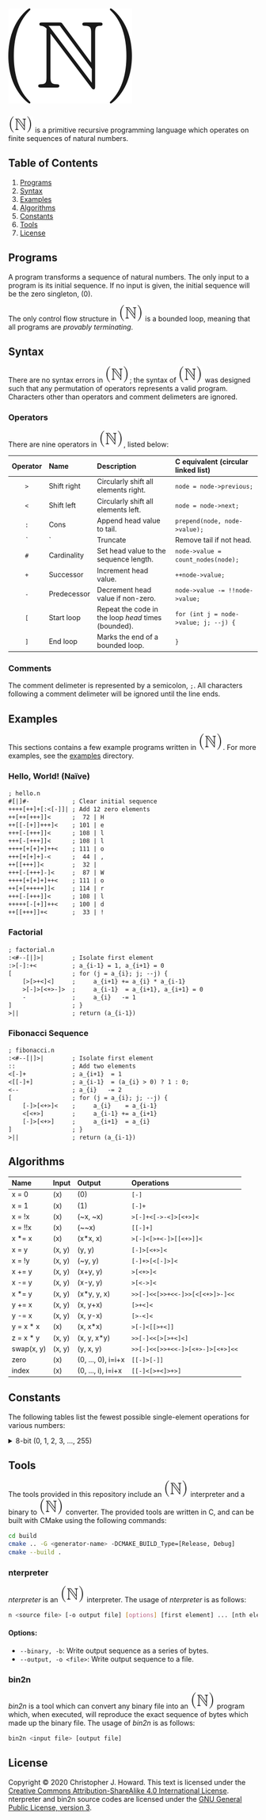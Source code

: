 # ![(**N**)](figures/big-n.svg)

![(**N**)](figures/n.svg) is a primitive recursive programming language which operates on finite sequences of natural numbers.

## Table of Contents

1. [Programs](#programs)
2. [Syntax](#syntax)
3. [Examples](#examples)
4. [Algorithms](#algorithms)
5. [Constants](#constants)
6. [Tools](#tools)
7. [License](#license)

## Programs

A program transforms a sequence of natural numbers. The only input to a program is its initial sequence. If no input is given, the initial sequence will be the zero singleton, (0).

The only control flow structure in ![(**N**)](figures/n.svg) is a bounded loop, meaning that all programs are *provably terminating*.

## Syntax

There are no syntax errors in ![(**N**)](figures/n.svg); the syntax of ![(**N**)](figures/n.svg) was designed such that any permutation of operators represents a valid program. Characters other than operators and comment delimeters are ignored.

### Operators

There are nine operators in ![(**N**)](figures/n.svg), listed below:

| Operator | Name        | Description                                         | C equivalent (circular linked list)                  |
|:--------:|:------------|:----------------------------------------------------|:-----------------------------------------------------|
|   `>`    | Shift right | Circularly shift all elements right.                | `node = node->previous;`                             |
|   `<`    | Shift left  | Circularly shift all elements left.                 | `node = node->next;`                                 |
|   `:`    | Cons        | Append head value to tail.                          | `prepend(node, node->value);`                        |
|   `|`    | Truncate    | Remove tail if not head.                            | `if (node != node->previous) erase(node->previous);` |
|   `#`    | Cardinality | Set head value to the sequence length.              | `node->value = count_nodes(node);`                   |
|   `+`    | Successor   | Increment head value.                               | `++node->value;`                                     |
|   `-`    | Predecessor | Decrement head value if non-zero.                   | `node->value -= !!node->value;`                      |
|   `[`    | Start loop  | Repeat the code in the loop *head* times (bounded). | `for (int j = node->value; j; --j) {`                |
|   `]`    | End loop    | Marks the end of a bounded loop.                    | `}`                                                  |

### Comments

The comment delimeter is represented by a semicolon, `;`. All characters following a comment delimeter will be ignored until the line ends.

## Examples

This sections contains a few example programs written in ![(**N**)](figures/n.svg). For more examples, see the [examples](./examples) directory.

### Hello, World! (Naïve)

```.bf
; hello.n
#[|]#-            ; Clear initial sequence
++++[++]+[:<[-]]| ; Add 12 zero elements
++[++[+++]]<      ;  72 | H
++[[-[+]]+++]<    ; 101 | e
+++[-[+++]]<      ; 108 | l
+++[-[+++]]<      ; 108 | l
++++[+[+]+]++<    ; 111 | o
+++[+[+]+]-<      ;  44 | ,
++[[+++]]<        ;  32 |  
+++[-[+++]-]<     ;  87 | W
++++[+[+]+]++<    ; 111 | o
++[+[+++++]]<     ; 114 | r
+++[-[+++]]<      ; 108 | l
+++++[-[+]]++<    ; 100 | d
++[[+++]]+<       ;  33 | !
```

### Factorial

```.bf
; factorial.n
:<#--[|]>|        ; Isolate first element
:>[-]:+<          ; a_{i-1} = 1, a_{i+1} = 0
[                 ; for (j = a_{i}; j; --j) {
    [>[>+<]<]     ;     a_{i+1} += a_{i} * a_{i-1}
    >[-]>[<+>-]>  ;     a_{i-1}  = a_{i+1}, a_{i+1} = 0
    -             ;     a_{i}   -= 1
]                 ; }
>||               ; return (a_{i-1})
```

### Fibonacci Sequence

```.bf
; fibonacci.n
:<#--[|]>|        ; Isolate first element
::                ; Add two elements
<[-]+             ; a_{i+1}  = 1
<[[-]+]           ; a_{i-1}  = (a_{i} > 0) ? 1 : 0;
<--               ; a_{i}   -= 2
[                 ; for (j = a_{i}; j; --j) {
    [-]>[<+>]<    ;     a_{i}    = a_{i-1}
    <[<+>]        ;     a_{i-1} += a_{i+1}
    [-]>[<+>]     ;     a_{i+1}  = a_{i}
]                 ; }
>||               ; return (a_{i-1})
```

## Algorithms

| Name          | Input  | Output                  | Operations                       |
|:--------------|:-------|:------------------------|:---------------------------------|
| x = 0         | (x)    | (0)                     | `[-]`                            |
| x = 1         | (x)    | (1)                     | `[-]+`                           |
| x = !x        | (x)    | (~x, ~x)                | `>[-]+<[->-<]>[<+>]<`            |
| x = !!x       | (x)    | (~~x)                   | `[[-]+]`                         |
| x *= x        | (x)    | (x*x, x)                | `>[-]<[>+<-]>[[<+>]]<`           |
| x = y         | (x, y) | (y, y)                  | `[-]>[<+>]<`                     |
| x = !y        | (x, y) | (~y, y)                 | `[-]+>[<[-]>]<`                  |
| x += y        | (x, y) | (x+y, y)                | `>[<+>]<`                        |
| x -= y        | (x, y) | (x-y, y)                | `>[<->]<`                        |
| x *= y        | (x, y) | (x*y, y, x)             | `>>[-]<<[>>+<<-]>>[<[<+>]>-]<<`  |
| y += x        | (x, y) | (x, y+x)                | `[>+<]<`                         |
| y -= x        | (x, y) | (x, y-x)                | `[>-<]<`                         |
| y = x * x     | (x)    | (x, x*x)                | `>[-]<[[>+<]]`                   |
| z = x * y     | (x, y) | (x, y, x*y)             | `>>[-]<<[>[>+<]<]`               |
| swap(x, y)    | (x, y) | (y, x, y)               | `>>[-]<<[>>+<<-]>[<+>-]>[<+>]<<` |
| zero          | (x)    | (0, ..., 0), i=i+x      | `[[-]>[-]]`                      |
| index         | (x)    | (0, ..., i), i=i+x      | `[[-]<[>+<]>+>]`                 |

## Constants

The following tables list the fewest possible single-element operations for various numbers:

<details>
<summary>8-bit (0, 1, 2, 3, ..., 255)</summary>

| Dec | Hex  | ASCII | Operations         | Length |
|:---:|:----:|:-----:|:-------------------|-------:|
|   0 | 0x00 |  NUL  |                    |      0 |
|   1 | 0x01 |  SOH  | `+`                |      1 |
|   2 | 0x02 |  STX  | `++`               |      2 |
|   3 | 0x03 |  ETX  | `+++`              |      3 |
|   4 | 0x04 |  EOT  | `++++`             |      4 |
|   5 | 0x05 |  ENQ  | `+++++`            |      5 |
|   6 | 0x06 |  ACK  | `++++++`           |      6 |
|   7 | 0x07 |  BEL  | `+++++++`          |      7 |
|   8 | 0x08 |  BS   | `++++[+]`          |      7 |
|   9 | 0x09 |  TAB  | `+++[++]`          |      7 |
|  10 | 0x0A |  LF   | `+++++[+]`         |      8 |
|  11 | 0x0B |  VT   | `++[[+]+]`         |      8 |
|  12 | 0x0C |  FF   | `++++[++]`         |      8 |
|  13 | 0x0D |  CR   | `++++[++]+`        |      9 |
|  14 | 0x0E |  SO   | `++[+[+]]`         |      8 |
|  15 | 0x0F |  SI   | `+++++[++]`        |      9 |
|  16 | 0x10 |  DLE  | `++++[+++]`        |      9 |
|  17 | 0x11 |  DC1  | `+++[[+]-]`        |      9 |
|  18 | 0x12 |  DC2  | `++[[++]]`         |      8 |
|  19 | 0x13 |  DC3  | `++[[++]]+`        |      9 |
|  20 | 0x14 |  DC4  | `++[++[+]]`        |      9 |
|  21 | 0x15 |  NAK  | `++[++[+]]+`       |     10 |
|  22 | 0x16 |  SYN  | `++[[++]+]`        |      9 |
|  23 | 0x17 |  ETB  | `+++[[+]]-`        |      9 |
|  24 | 0x18 |  CAN  | `+++[[+]]`         |      8 |
|  25 | 0x19 |  EM   | `+++[[+]]+`        |      9 |
|  26 | 0x1A |  SUB  | `+++[[+]]++`       |     10 |
|  27 | 0x1B |  ESC  | `++[[+++]-]`       |     10 |
|  28 | 0x1C |  FS   | `++[+[++]]--`      |     11 |
|  29 | 0x1D |  GS   | `++[+[++]]-`       |     10 |
|  30 | 0x1E |  RS   | `++[+[++]]`        |      9 |
|  31 | 0x1F |  US   | `+++[[+]+]`        |      9 |
|  32 | 0x20 | Space | `++[[+++]]`        |      9 |
|  33 | 0x21 |   !   | `++[[+++]]+`       |     10 |
|  34 | 0x22 |   "   | `++++[-[+]]`       |     10 |
|  35 | 0x23 |   #   | `++++[-[+]]+`      |     11 |
|  36 | 0x24 |   $   | `+++[+[+]]--`      |     11 |
|  37 | 0x25 |   %   | `+++[+[+]]-`       |     10 |
|  38 | 0x26 |   &   | `+++[+[+]]`        |      9 |
|  39 | 0x27 |   '   | `+++[+[+]]+`       |     10 |
|  40 | 0x28 |   (   | `+++[+[+]]++`      |     11 |
|  41 | 0x29 |   )   | `+++[-[++]]-`      |     11 |
|  42 | 0x2A |  \*   | `+++[-[++]]`       |     10 |
|  43 | 0x2B |   +   | `+++[-[++]]+`      |     11 |
|  44 | 0x2C |   ,   | `+++[+[+]+]-`      |     11 |
|  45 | 0x2D |   -   | `+++[+[+]+]`       |     10 |
|  46 | 0x2E |   .   | `+++[+[+]+]+`      |     11 |
|  47 | 0x2F |   /   | `++[+[+++]-]`      |     11 |
|  48 | 0x30 |   0   | `++++[[+]-]-`      |     11 |
|  49 | 0x31 |   1   | `++++[[+]-]`       |     10 |
|  50 | 0x32 |   2   | `++[[++++]]`       |     10 |
|  51 | 0x33 |   3   | `+++[++[+]]-`      |     11 |
|  52 | 0x34 |   4   | `+++[++[+]]`       |     10 |
|  53 | 0x35 |   5   | `+++[++[+]]+`      |     11 |
|  54 | 0x36 |   6   | `++[+++[++]]`      |     11 |
|  55 | 0x37 |   7   | `+++[-[++]+]`      |     11 |
|  56 | 0x38 |   8   | `++[[++++]+]`      |     11 |
|  57 | 0x39 |   9   | `++[+[+++]+]`      |     11 |
|  58 | 0x3A |   :   | `+++[++[+]+]-`     |     12 |
|  59 | 0x3B |   ;   | `+++[++[+]+]`      |     11 |
|  60 | 0x3C |   <   | `+++[++[+]+]+`     |     12 |
|  61 | 0x3D |   =   | `++++[[+]]---`     |     12 |
|  62 | 0x3E |   >   | `++++[[+]]--`      |     11 |
|  63 | 0x3F |   ?   | `++++[[+]]-`       |     10 |
|  64 | 0x40 |   @   | `++++[[+]]`        |      9 |
|  65 | 0x41 |   A   | `++++[[+]]+`       |     10 |
|  66 | 0x42 |   B   | `++++[[+]]++`      |     11 |
|  67 | 0x43 |   C   | `+++[[++]-]-`      |     11 |
|  68 | 0x44 |   D   | `+++[[++]-]`       |     10 |
|  69 | 0x45 |   E   | `+++[[++]-]+`      |     11 |
|  70 | 0x46 |   F   | `+++[[++]-]++`     |     12 |
|  71 | 0x47 |   G   | `++[++[+++]]-`     |     12 |
|  72 | 0x48 |   H   | `++[++[+++]]`      |     11 |
|  73 | 0x49 |   I   | `+++[+++[+]+]`     |     12 |
|  74 | 0x4A |   J   | `++[+[++++]-]`     |     12 |
|  75 | 0x4B |   K   | `+++[+[+]][+]-`    |     13 |
|  76 | 0x4C |   L   | `+++[+[+]][+]`     |     12 |
|  77 | 0x4D |   M   | `++++[[+]+]--`     |     12 |
|  78 | 0x4E |   N   | `++++[[+]+]-`      |     11 |
|  79 | 0x4F |   O   | `++++[[+]+]`       |     10 |
|  80 | 0x50 |   P   | `+++[[++]]-`       |     10 |
|  81 | 0x51 |   Q   | `+++[[++]]`        |      9 |
|  82 | 0x52 |   R   | `+++[[++]]+`       |     10 |
|  83 | 0x53 |   S   | `+++[[++]]++`      |     11 |
|  84 | 0x54 |   T   | `++++[--[++]]`     |     12 |
|  85 | 0x55 |   U   | `++++[--[++]]+`    |     13 |
|  86 | 0x56 |   V   | `++[+[++++]+]`     |     12 |
|  87 | 0x57 |   W   | `+++[-[+++]-]`     |     12 |
|  88 | 0x58 |   X   | `+++[-[+++]-]+`    |     13 |
|  89 | 0x59 |   Y   | `+++[+[+]+][+]-`   |     14 |
|  90 | 0x5A |   Z   | `+++[+[+]+][+]`    |     13 |
|  91 | 0x5B |  \[   | `++++[+[+]]---`    |     13 |
|  92 | 0x5C |  \\   | `++++[+[+]]--`     |     12 |
|  93 | 0x5D |  \]   | `++++[+[+]]-`      |     11 |
|  94 | 0x5E |   ^   | `++++[+[+]]`       |     10 |
|  95 | 0x5F |   _   | `++++[+[+]]+`      |     11 |
|  96 | 0x60 |  \`   | `++++[+[+]]++`     |     12 |
|  97 | 0x61 |   a   | `+++++[-[+]]-`     |     12 |
|  98 | 0x62 |   b   | `+++++[-[+]]`      |     11 |
|  99 | 0x63 |   c   | `+++++[-[+]]+`     |     12 |
| 100 | 0x64 |   d   | `+++++[-[+]]++`    |     13 |
| 101 | 0x65 |   e   | `++[[-[+]]+++]`    |     13 |
| 102 | 0x66 |   f   | `++++[-[+]][++]`   |     14 |
| 103 | 0x67 |   g   | `+++[++[+]][+]-`   |     14 |
| 104 | 0x68 |   h   | `+++[++[+]][+]`    |     13 |
| 105 | 0x69 |   i   | `+++[+[++]-]--`    |     13 |
| 106 | 0x6A |   j   | `+++[+[++]-]-`     |     12 |
| 107 | 0x6B |   k   | `+++[+[++]-]`      |     11 |
| 108 | 0x6C |   l   | `+++[-[+++]]`      |     11 |
| 109 | 0x6D |   m   | `++++[+[+]+]`      |     11 |
| 110 | 0x6E |   n   | `++++[+[+]+]+`     |     12 |
| 111 | 0x6F |   o   | `++++[+[+]+]++`    |     13 |
| 112 | 0x70 |   p   | `++[++++[+++]]`    |     13 |
| 113 | 0x71 |   q   | `++[+[+++++]]-`    |     13 |
| 114 | 0x72 |   r   | `++[+[+++++]]`     |     12 |
| 115 | 0x73 |   s   | `++[+[+++++]]+`    |     13 |
| 116 | 0x74 |   t   | `++[++[++++]+]`    |     13 |
| 117 | 0x75 |   u   | `+++[+[++]]---`    |     13 |
| 118 | 0x76 |   v   | `+++[+[++]]--`     |     12 |
| 119 | 0x77 |   w   | `+++[+[++]]-`      |     11 |
| 120 | 0x78 |   x   | `+++[+[++]]`       |     10 |
| 121 | 0x79 |   y   | `+++[+[++]]+`      |     11 |
| 122 | 0x7A |   z   | `+++[+[++]]++`     |     12 |
| 123 | 0x7B |   {   | `++++[++[+]]-`     |     12 |
| 124 | 0x7C |  \|   | `++++[++[+]]`      |     11 |
| 125 | 0x7D |   }   | `++++[++[+]]+`     |     12 |
| 126 | 0x7E |   ~   | `++++[++[+]]++`    |     13 |
| 127 | 0x7F |  DEL  | `++[[[+]-]]--`     |     12 |
| 128 | 0x80 |       | `++[[[+]-]]-`      |     11 |
| 129 | 0x81 |       | `++[[[+]-]]`       |     10 |
| 130 | 0x82 |       | `++[[[+]-]]+`      |     11 |
| 131 | 0x83 |       | `++[[[+]-]]++`     |     12 |
| 132 | 0x84 |       | `+++[+[++]+]-`     |     12 |
| 133 | 0x85 |       | `+++[+[++]+]`      |     11 |
| 134 | 0x86 |       | `+++[+[++]+]+`     |     12 |
| 135 | 0x87 |       | `+++[+[++]+]++`    |     13 |
| 136 | 0x88 |       | `+++[[++]-][+]`    |     13 |
| 137 | 0x89 |       | `++[[+++][+]+]`    |     13 |
| 138 | 0x8A |       | `++++[++[+]+]-`    |     13 |
| 139 | 0x8B |       | `++++[++[+]+]`     |     12 |
| 140 | 0x8C |       | `++++[++[+]+]+`    |     13 |
| 141 | 0x8D |       | `++++[++[+]+]++`   |     14 |
| 142 | 0x8E |       | `++[++[++]-[+]]`   |     14 |
| 143 | 0x8F |       | `++[++[++]-[+]]+`  |     15 |
| 144 | 0x90 |       | `+++[++[++]-]--`   |     14 |
| 145 | 0x91 |       | `+++[++[++]-]-`    |     13 |
| 146 | 0x92 |       | `+++[++[++]-]`     |     12 |
| 147 | 0x93 |       | `+++[++[++]-]+`    |     13 |
| 148 | 0x94 |       | `+++[++[++]-]++`   |     14 |
| 149 | 0x95 |       | `+++[[+++]--]-`    |     13 |
| 150 | 0x96 |       | `+++[[+++]--]`     |     12 |
| 151 | 0x97 |       | `+++[[+++]--]+`    |     13 |
| 152 | 0x98 |       | `++[[++][++]-]`    |     13 |
| 153 | 0x99 |       | `++++[+++[+]]-`    |     13 |
| 154 | 0x9A |       | `++++[+++[+]]`     |     12 |
| 155 | 0x9B |       | `++++[+++[+]]+`    |     13 |
| 156 | 0x9C |       | `++[++[+++++]]`    |     13 |
| 157 | 0x9D |       | `++[[[+]]---]`     |     12 |
| 158 | 0x9E |       | `+++++[[+]]--`     |     12 |
| 159 | 0x9F |       | `+++++[[+]]-`      |     11 |
| 160 | 0xA0 |       | `+++++[[+]]`       |     10 |
| 161 | 0xA1 |       | `+++++[[+]]+`      |     11 |
| 162 | 0xA2 |       | `+++++[[+]]++`     |     12 |
| 163 | 0xA3 |       | `+++++[[+]]+++`    |     13 |
| 164 | 0xA4 |       | `++++[-[++]-]`     |     12 |
| 165 | 0xA5 |       | `++++[-[++]-]+`    |     13 |
| 166 | 0xA6 |       | `++++[-[++]-]++`   |     14 |
| 167 | 0xA7 |       | `++++[-[++]-]+++`  |     15 |
| 168 | 0xA8 |       | `++++[+++[+]+]-`   |     14 |
| 169 | 0xA9 |       | `++++[+++[+]+]`    |     13 |
| 170 | 0xAA |       | `+++[[+++]-]-`     |     12 |
| 171 | 0xAB |       | `+++[[+++]-]`      |     11 |
| 172 | 0xAC |       | `+++[++[++]+]`     |     12 |
| 173 | 0xAD |       | `+++[++[++]+]+`    |     13 |
| 174 | 0xAE |       | `+++[++[++]+]++`   |     14 |
| 175 | 0xAF |       | `+++[++[++]+]+++`  |     15 |
| 176 | 0xB0 |       | `++[++[+]+[++]]-`  |     15 |
| 177 | 0xB1 |       | `++[++[+]+[++]]`   |     14 |
| 178 | 0xB2 |       | `++[[++++]-[+]]`   |     14 |
| 179 | 0xB3 |       | `++[[++++]-[+]]+`  |     15 |
| 180 | 0xB4 |       | `+++[+[+]+][+++]`  |     15 |
| 181 | 0xB5 |       | `++[+[+++]-[+]]-`  |     15 |
| 182 | 0xB6 |       | `++[+[+++]-[+]]`   |     14 |
| 183 | 0xB7 |       | `++++[++++[+]]-`   |     14 |
| 184 | 0xB8 |       | `++++[++++[+]]`    |     13 |
| 185 | 0xB9 |       | `+++[+++[++]-]`    |     13 |
| 186 | 0xBA |       | `++++[+[+]]-[+]`   |     14 |
| 187 | 0xBB |       | `++++[+[+]][+]-`   |     14 |
| 188 | 0xBC |       | `++++[+[+]][+]`    |     13 |
| 189 | 0xBD |       | `+++++[[+]+]--`    |     13 |
| 190 | 0xBE |       | `+++++[[+]+]-`     |     12 |
| 191 | 0xBF |       | `+++++[[+]+]`      |     11 |
| 192 | 0xC0 |       | `+++[[+++]]`       |     10 |
| 193 | 0xC1 |       | `+++[[+++]]+`      |     11 |
| 194 | 0xC2 |       | `+++[[+++]]++`     |     12 |
| 195 | 0xC3 |       | `++++++[-[+]-]`    |     13 |
| 196 | 0xC4 |       | `++++++[-[+]-]+`   |     14 |
| 197 | 0xC5 |       | `+++[+++[++]]-`    |     13 |
| 198 | 0xC6 |       | `+++[+++[++]]`     |     12 |
| 199 | 0xC7 |       | `+++[+++[++]]+`    |     13 |
| 200 | 0xC8 |       | `++[+[+++][+]]`    |     13 |
| 201 | 0xC9 |       | `++++[-[++]]---`   |     14 |
| 202 | 0xCA |       | `++++[-[++]]--`    |     13 |
| 203 | 0xCB |       | `++++[-[++]]-`     |     12 |
| 204 | 0xCC |       | `++++[-[++]]`      |     11 |
| 205 | 0xCD |       | `++++[-[++]]+`     |     12 |
| 206 | 0xCE |       | `++++[-[++]]++`    |     13 |
| 207 | 0xCF |       | `++++[-[++]]+++`   |     14 |
| 208 | 0xD0 |       | `++++[-[++]]++++`  |     15 |
| 209 | 0xD1 |       | `++[+[+++][+]+]`   |     14 |
| 210 | 0xD2 |       | `+++[+++[++]+]-`   |     14 |
| 211 | 0xD3 |       | `+++[+++[++]+]`    |     13 |
| 212 | 0xD4 |       | `+++[[+++]+]-`     |     12 |
| 213 | 0xD5 |       | `+++[[+++]+]`      |     11 |
| 214 | 0xD6 |       | `+++[[+++]+]+`     |     12 |
| 215 | 0xD7 |       | `+++[[+++]+]++`    |     13 |
| 216 | 0xD8 |       | `+++[-[+++]][+]`   |     14 |
| 217 | 0xD9 |       | `+++[-[+++]][+]+`  |     15 |
| 218 | 0xDA |       | `++++[+[+]+][+]`   |     14 |
| 219 | 0xDB |       | `+++[-[++++]]-`    |     13 |
| 220 | 0xDC |       | `+++[-[++++]]`     |     12 |
| 221 | 0xDD |       | `+++++[+[+]]-`     |     12 |
| 222 | 0xDE |       | `+++++[+[+]]`      |     11 |
| 223 | 0xDF |       | `+++++[+[+]]+`     |     12 |
| 224 | 0xE0 |       | `+++++[+[+]]++`    |     13 |
| 225 | 0xE1 |       | `+++++[+[+]]+++`   |     14 |
| 226 | 0xE2 |       | `+++++[+[+]]++++`  |     15 |
| 227 | 0xE3 |       | `++[+[+++]+[+]+]`  |     15 |
| 228 | 0xE4 |       | `++[+[+++++]][+]`  |     15 |
| 229 | 0xE5 |       | `++++[+++++[+]+]`  |     15 |
| 230 | 0xE6 |       | `++++[+++++[+]+]+` |     16 |
| 231 | 0xE7 |       | `+++[[+++]++]---`  |     15 |
| 232 | 0xE8 |       | `+++[[+++]++]--`   |     14 |
| 233 | 0xE9 |       | `+++[[+++]++]-`    |     13 |
| 234 | 0xEA |       | `+++[[+++]++]`     |     12 |
| 235 | 0xEB |       | `+++[[+++]++]+`    |     13 |
| 236 | 0xEC |       | `+++[++++[++]]-`   |     14 |
| 237 | 0xED |       | `+++[++++[++]]`    |     13 |
| 238 | 0xEE |       | `+++[++++[++]]+`   |     14 |
| 239 | 0xEF |       | `+++[+[++]][+]-`   |     14 |
| 240 | 0xF0 |       | `+++[+[++]][+]`    |     13 |
| 241 | 0xF1 |       | `+++[+[++]][+]+`   |     14 |
| 242 | 0xF2 |       | `++++[-[++]+]--`   |     14 |
| 243 | 0xF3 |       | `++++[-[++]+]-`    |     13 |
| 244 | 0xF4 |       | `++++[-[++]+]`     |     12 |
| 245 | 0xF5 |       | `++++[-[++]+]+`    |     13 |
| 246 | 0xF6 |       | `++++[-[++]+]++`   |     14 |
| 247 | 0xF7 |       | `++++[-[++]+]+++`  |     15 |
| 248 | 0xF8 |       | `++++[++[+]][+]`   |     14 |
| 249 | 0xF9 |       | `++[[+++]-[++]]`   |     14 |
| 250 | 0xFA |       | `+++[++++[++]+]`   |     14 |
| 251 | 0xFB |       | `+++[-[++++]+]`    |     13 |
| 252 | 0xFC |       | `+++++[+[+]+]-`    |     13 |
| 253 | 0xFD |       | `+++++[+[+]+]`     |     12 |
| 254 | 0xFE |       | `+++++[+[+]+]+`    |     13 |
| 255 | 0xFF |       | `+++[+[+++]-]`     |     12 |

</details>

## Tools

The tools provided in this repository include an ![(**N**)](figures/n.svg) interpreter and a binary to ![(**N**)](figures/n.svg) converter. The provided tools are written in C, and can be built with CMake using the following commands:

```.sh
cd build
cmake .. -G <generator-name> -DCMAKE_BUILD_Type=[Release, Debug] 
cmake --build .
```

### nterpreter

*nterpreter* is an ![(**N**)](figures/n.svg) interpreter. The usage of *nterpreter* is as follows:

```.sh
n <source file> [-o output file] [options] [first element] ... [nth element]
```

#### Options:

* `--binary, -b`: Write output sequence as a series of bytes.
* `--output, -o <file>`: Write output sequence to a file.

### bin2n

*bin2n* is a tool which can convert any binary file into an ![(**N**)](figures/n.svg) program which, when executed, will reproduce the exact sequence of bytes which made up the binary file. The usage of *bin2n* is as follows:

```.sh
bin2n <input file> [output file]
```

## License

Copyright © 2020 Christopher J. Howard. This text is licensed under the [Creative Commons Attribution-ShareAlike 4.0 International License](https://creativecommons.org/licenses/by-sa/4.0/). nterpreter and bin2n source codes are licensed under the [GNU General Public License, version 3](./LICENSE.md).
